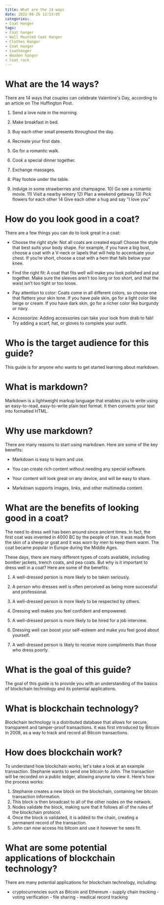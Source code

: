 ```yaml
---
title: What are the 14 ways
date: 2022-08-26 12:53:03
categories:
- Coat Hanger
tags:
- Coat hanger
- Wall Mounted Coat Hanger
- Clothes Hanger
- Coat Hanger
- Coathanger
- Wooden hanger
- Coat rack
---
```



#  What are the 14 ways?

There are 14 ways that couples can celebrate Valentine's Day, according to an article on The Huffington Post.

1) Send a love note in the morning.

2) Make breakfast in bed.

3) Buy each other small presents throughout the day.

4) Recreate your first date.

5) Go for a romantic walk.

6) Cook a special dinner together.

7) Exchange massages.
 8) Play footsie under the table.
 9) Indulge in some strawberries and champagne. 10) Go see a romantic movie. 11) Visit a nearby winery 12) Plan a weekend getaway 13) Pick flowers for each other 14 Give each other a hug and say "I love you"

#  How do you look good in a coat?

There are a few things you can do to look great in a coat:

- Choose the right style: Not all coats are created equal! Choose the style that best suits your body shape. For example, if you have a big bust, choose a coat with a V-neck or lapels that will help to accentuate your chest. If you’re short, choose a coat with a hem that falls below your knee.

- Find the right fit: A coat that fits well will make you look polished and put together. Make sure the sleeves aren’t too long or too short, and that the waist isn’t too tight or too loose.

- Pay attention to color: Coats come in all different colors, so choose one that flatters your skin tone. If you have pale skin, go for a light color like beige or cream. If you have dark skin, go for a richer color like burgundy or navy.

- Accessorize: Adding accessories can take your look from drab to fab! Try adding a scarf, hat, or gloves to complete your outfit.

#  Who is the target audience for this guide?

This guide is for anyone who wants to get started learning about markdown.

# What is markdown?

Markdown is a lightweight markup language that enables you to write using an easy-to-read, easy-to-write plain text format. It then converts your text into formatted HTML.

# Why use markdown?

There are many reasons to start using markdown. Here are some of the key benefits:

* Markdown is easy to learn and use.

* You can create rich content without needing any special software.

* Your content will look great on any device, and will be easy to share.

* Markdown supports images, links, and other multimedia content.

#  What are the benefits of looking good in a coat?

The need to dress well has been around since ancient times. In fact, the first coat was invented in 4000 BC by the people of Iran. It was made from the skin of a sheep or goat and it was worn by men to keep them warm. The coat became popular in Europe during the Middle Ages.

These days, there are many different types of coats available, including bomber jackets, trench coats, and pea coats. But why is it important to dress well in a coat? Here are some of the benefits:

1. A well-dressed person is more likely to be taken seriously.

2. A person who dresses well is often perceived as being more successful and professional.

3. A well-dressed person is more likely to be respected by others.

4. Dressing well makes you feel confident and empowered.

5. A well-dressed person is more likely to be hired for a job interview.

6. Dressing well can boost your self-esteem and make you feel good about yourself.

7. A well-dressed person is likely to receive more compliments than those who dress poorly.

#  What is the goal of this guide?

The goal of this guide is to provide you with an understanding of the basics of blockchain technology and its potential applications.

# What is blockchain technology?

Blockchain technology is a distributed database that allows for secure, transparent and tamper-proof transactions. It was first introduced by Bitcoin in 2008, as a way to track and record all Bitcoin transactions.

# How does blockchain work?

To understand how blockchain works, let's take a look at an example transaction. Stephanie wants to send one bitcoin to John. The transaction will be recorded on a public ledger, allowing anyone to view it. Here's how the process works:

1. Stephanie creates a new block on the blockchain, containing her bitcoin transaction information.
2. This block is then broadcast to all of the other nodes on the network.
3. Nodes validate the block, making sure that it follows all of the rules of the blockchain protocol. 
4. Once the block is validated, it is added to the chain, creating a permanent record of the transaction. 
5. John can now access his bitcoin and use it however he sees fit.

# What are some potential applications of blockchain technology?

There are many potential applications for blockchain technology, including: 
- cryptocurrencies such as Bitcoin and Ethereum  - supply chain tracking  - voting verification  - file sharing  - medical record tracking